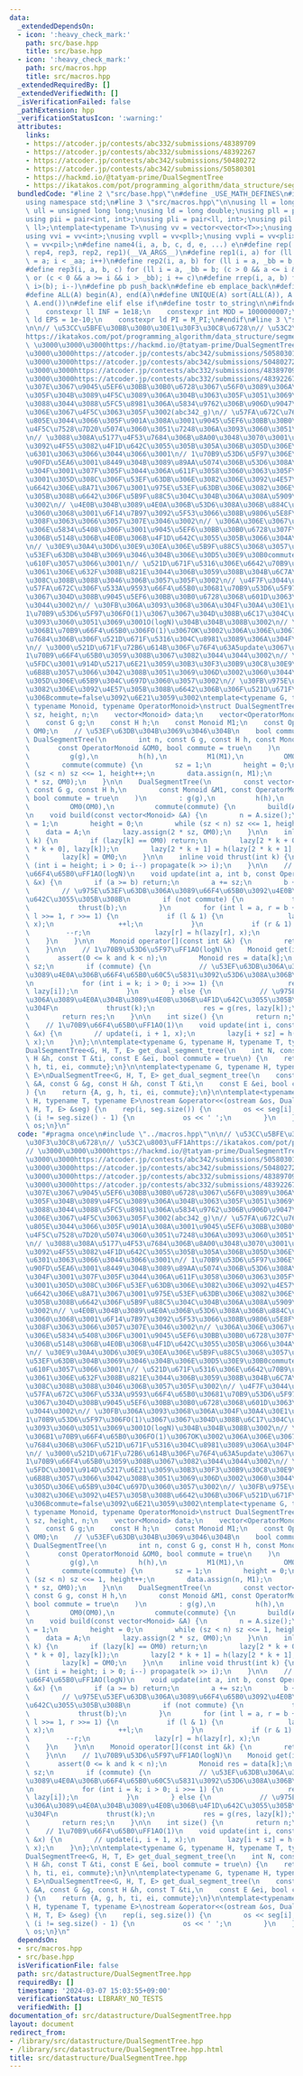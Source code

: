 ```yaml
---
data:
  _extendedDependsOn:
  - icon: ':heavy_check_mark:'
    path: src/base.hpp
    title: src/base.hpp
  - icon: ':heavy_check_mark:'
    path: src/macros.hpp
    title: src/macros.hpp
  _extendedRequiredBy: []
  _extendedVerifiedWith: []
  _isVerificationFailed: false
  _pathExtension: hpp
  _verificationStatusIcon: ':warning:'
  attributes:
    links:
    - https://atcoder.jp/contests/abc332/submissions/48389709
    - https://atcoder.jp/contests/abc332/submissions/48392267
    - https://atcoder.jp/contests/abc342/submissions/50480272
    - https://atcoder.jp/contests/abc342/submissions/50580301
    - https://hackmd.io/@tatyam-prime/DualSegmentTree
    - https://ikatakos.com/pot/programming_algorithm/data_structure/segment_tree
  bundledCode: "#line 2 \"src/base.hpp\"\n#define _USE_MATH_DEFINES\n#include <bits/stdc++.h>\n\
    using namespace std;\n#line 3 \"src/macros.hpp\"\n\nusing ll = long long;\nusing\
    \ ull = unsigned long long;\nusing ld = long double;\nusing pll = pair<ll, ll>;\n\
    using pii = pair<int, int>;\nusing pli = pair<ll, int>;\nusing pil = pair<int,\
    \ ll>;\ntemplate<typename T>\nusing vv = vector<vector<T>>;\nusing vvl = vv<ll>;\n\
    using vvi = vv<int>;\nusing vvpll = vv<pll>;\nusing vvpli = vv<pli>;\nusing vvpil\
    \ = vv<pil>;\n#define name4(i, a, b, c, d, e, ...) e\n#define rep(...) name4(__VA_ARGS__,\
    \ rep4, rep3, rep2, rep1)(__VA_ARGS__)\n#define rep1(i, a) for (ll i = 0, _aa\
    \ = a; i < _aa; i++)\n#define rep2(i, a, b) for (ll i = a, _bb = b; i < _bb; i++)\n\
    #define rep3(i, a, b, c) for (ll i = a, _bb = b; (c > 0 && a <= i && i < _bb)\
    \ or (c < 0 && a >= i && i > _bb); i += c)\n#define rrep(i, a, b) for (ll i=(a);\
    \ i>(b); i--)\n#define pb push_back\n#define eb emplace_back\n#define mkp make_pair\n\
    #define ALL(A) begin(A), end(A)\n#define UNIQUE(A) sort(ALL(A)), A.erase(unique(ALL(A)),\
    \ A.end())\n#define elif else if\n#define tostr to_string\n\n#ifndef CONSTANTS\n\
    \    constexpr ll INF = 1e18;\n    constexpr int MOD = 1000000007;\n    constexpr\
    \ ld EPS = 1e-10;\n    constexpr ld PI = M_PI;\n#endif\n#line 3 \"src/datastructure/DualSegmentTree.hpp\"\
    \n\n// \u53CC\u5BFE\u30BB\u30B0\u30E1\u30F3\u30C8\u6728\n// \u53C2\u8003\uFF1A\
    https://ikatakos.com/pot/programming_algorithm/data_structure/segment_tree\n//\
    \ \u3000\u3000\u3000https://hackmd.io/@tatyam-prime/DualSegmentTree\n// \u3000\
    \u3000\u3000https://atcoder.jp/contests/abc342/submissions/50580301\n// \u3000\
    \u3000\u3000https://atcoder.jp/contests/abc342/submissions/50480272\n// \u3000\
    \u3000\u3000https://atcoder.jp/contests/abc332/submissions/48389709\n// \u3000\
    \u3000\u3000https://atcoder.jp/contests/abc332/submissions/48392267\n// \u4ECA\
    \u307E\u3067\u9045\u5EF6\u30BB\u30B0\u6728\u3067\u56F0\u3089\u306A\u304B\u3063\
    \u305F\u304B\u3089\u4F5C\u3089\u306A\u304B\u3063\u305F\u3051\u3069\u3001\n// \u3044\
    \u3088\u3044\u3088\u5FC5\u8981\u306A\u5834\u9762\u306B\u906D\u9047\u3057\u305F\
    \u306E\u3067\u4F5C\u3063\u305F\u3002(abc342_g)\n// \u57FA\u672C\u7684\u306B\u306F\
    \u805E\u3044\u3066\u305F\u901A\u308A\u3001\u9045\u5EF6\u30BB\u30B0\u6728\u306E\
    \u4F5C\u7528\u7D20\u5074\u3060\u3051\u7248\u306A\u3093\u3060\u3051\u3069\u3001\
    \n// \u3088\u308A\u5177\u4F53\u7684\u306B\u8A00\u3048\u3070\u3001\u4F5C\u7528\u7D20\
    \u3092\u4F55\u3082\u4F1D\u642C\u3055\u305B\u305A\u306B\u305D\u306E\u307E\u307E\
    \u6301\u3063\u3066\u3044\u3066\u3001\n// 1\u70B9\u53D6\u5F97\u306E\u6642\u306B\
    \u90FD\u5EA6\u3001\u8449\u304B\u3089\u89AA\u5074\u306B\u53D6\u308A\u306B\u884C\
    \u304F\u3001\u307F\u305F\u3044\u306A\u611F\u3058\u3060\u3063\u305F\u3002\n// \u3067\
    \u3001\u305D\u308C\u306F\u53EF\u63DB\u306E\u3082\u306E\u3092\u4E57\u305B\u308B\
    \u6642\u306E\u8A71\u3067\u3001\u975E\u53EF\u63DB\u306E\u3082\u306E\u3092\u4E57\
    \u305B\u308B\u6642\u306F\u5B9F\u88C5\u304C\u304B\u306A\u308A\u5909\u308F\u308B\
    \u3002\n// \u4E0B\u304B\u3089\u4E0A\u306B\u53D6\u308A\u306B\u884C\u304F\u65B9\u6CD5\
    \u3060\u3068\u3001\u6F14\u7B97\u3092\u5F53\u3066\u308B\u9806\u5E8F\u304C\u5909\
    \u308F\u3063\u3066\u3057\u307E\u3046\u3002\n// \u306A\u306E\u3067\u975E\u53EF\u63DB\
    \u306E\u5834\u5408\u306F\u3001\u9045\u5EF6\u30BB\u30B0\u6728\u307F\u305F\u3044\
    \u306B\u5148\u306B\u4E0B\u306B\u4F1D\u642C\u3055\u305B\u3066\u304A\u304F\u3002\
    \n// \u30E9\u30A4\u30D6\u30E9\u30EA\u306E\u5B9F\u88C5\u3068\u3057\u3066\u306F\u3001\
    \u53EF\u63DB\u304B\u3069\u3046\u304B\u306E\u30D5\u30E9\u30B0commute\u3092\u7528\
    \u610F\u3057\u3066\u3001\n// \u521D\u671F\u5316\u306E\u6642\u70B9\u3067\u3069\u3063\
    \u3061\u306E\u632F\u308B\u821E\u3044\u306B\u3059\u308B\u304B\u6C7A\u3081\u3089\
    \u308C\u308B\u3088\u3046\u306B\u3057\u305F\u3002\n// \u4F7F\u3044\u65B9\n// \u30FB\
    \u57FA\u672C\u306F\u533A\u9593\u66F4\u65B0\u30681\u70B9\u53D6\u5F97\u3060\u3051\
    \u3067\u304D\u308B\u9045\u5EF6\u30BB\u30B0\u6728\u3068\u601D\u3063\u3066\u3044\
    \u3044\u3002\n// \u30FB\u306A\u3093\u3068\u306A\u304F\u30A4\u30E1\u30FC\u30B8\u3067\
    1\u70B9\u53D6\u5F97\u306FO(1)\u3067\u3067\u304D\u308B\u6C17\u304C\u3057\u3066\u305F\
    \u3093\u3060\u3051\u3069\u3001O(logN)\u304B\u304B\u308B\u3002\n// \u30FB\u9006\
    \u306B1\u70B9\u66F4\u65B0\u306FO(1)\u3067OK\u3002\u306A\u306E\u3067\u57FA\u672C\
    \u7684\u306B\u306F\u521D\u671F\u5316\u304C\u8981\u3089\u306A\u304F\u3066\u3001\
    \n// \u3000\u521D\u671F\u72B6\u614B\u306F\u76F4\u63A5update\u3067\u5168\u7B87\u6240\
    1\u70B9\u66F4\u65B0\u3059\u308B\u3067\u3082\u3044\u3044\u3002\n// \u3000\u4E00\
    \u5FDC\u3001\u914D\u5217\u6E21\u3059\u30B3\u30F3\u30B9\u30C8\u30E9\u30AF\u30BF\
    \u6B8B\u3057\u3066\u3042\u308B\u3051\u3069\u306D\u3002\u3060\u3044\u305F\u3044\
    \u305D\u306E\u65B9\u304C\u697D\u3060\u3057\u3002\n// \u30FB\u975E\u53EF\u63DB\u306E\
    \u3082\u306E\u3092\u4E57\u305B\u308B\u6642\u306B\u306F\u521D\u671F\u5316\u6642\
    \u306Bcommute=false\u3092\u6E21\u3059\u3002\ntemplate<typename G, typename H,\
    \ typename Monoid, typename OperatorMonoid>\nstruct DualSegmentTree {\n    int\
    \ sz, height, n;\n    vector<Monoid> data;\n    vector<OperatorMonoid> lazy;\n\
    \    const G g;\n    const H h;\n    const Monoid M1;\n    const OperatorMonoid\
    \ OM0;\n    // \u53EF\u63DB\u304B\u3069\u3046\u304B\n    bool commute;\n\n   \
    \ DualSegmentTree(\n        int n, const G g, const H h, const Monoid &M1,\n \
    \       const OperatorMonoid &OM0, bool commute = true\n    )\n        : n(n),\n\
    \          g(g),\n          h(h),\n          M1(M1),\n          OM0(OM0),\n  \
    \        commute(commute) {\n        sz = 1;\n        height = 0;\n        while\
    \ (sz < n) sz <<= 1, height++;\n        data.assign(n, M1);\n        lazy.assign(2\
    \ * sz, OM0);\n    }\n\n    DualSegmentTree(\n        const vector<Monoid> &A,\
    \ const G g, const H h,\n        const Monoid &M1, const OperatorMonoid &OM0,\
    \ bool commute = true\n    )\n        : g(g),\n          h(h),\n          M1(M1),\n\
    \          OM0(OM0),\n          commute(commute) {\n        build(A);\n    }\n\
    \n    void build(const vector<Monoid> &A) {\n        n = A.size();\n        sz\
    \ = 1;\n        height = 0;\n        while (sz < n) sz <<= 1, height++;\n    \
    \    data = A;\n        lazy.assign(2 * sz, OM0);\n    }\n\n    inline void propagate(int\
    \ k) {\n        if (lazy[k] == OM0) return;\n        lazy[2 * k + 0] = h(lazy[2\
    \ * k + 0], lazy[k]);\n        lazy[2 * k + 1] = h(lazy[2 * k + 1], lazy[k]);\n\
    \        lazy[k] = OM0;\n    }\n\n    inline void thrust(int k) {\n        for\
    \ (int i = height; i > 0; i--) propagate(k >> i);\n    }\n\n    // \u533A\u9593\
    \u66F4\u65B0\uFF1AO(logN)\n    void update(int a, int b, const OperatorMonoid\
    \ &x) {\n        if (a >= b) return;\n        a += sz;\n        b += sz - 1;\n\
    \        // \u975E\u53EF\u63DB\u306A\u3089\u66F4\u65B0\u3092\u4E0B\u306B\u4F1D\
    \u642C\u3055\u305B\u308B\n        if (not commute) {\n            thrust(a);\n\
    \            thrust(b);\n        }\n        for (int l = a, r = b + 1; l < r;\
    \ l >>= 1, r >>= 1) {\n            if (l & 1) {\n                lazy[l] = h(lazy[l],\
    \ x);\n                ++l;\n            }\n            if (r & 1) {\n       \
    \         --r;\n                lazy[r] = h(lazy[r], x);\n            }\n    \
    \    }\n    }\n\n    Monoid operator[](const int &k) {\n        return this->get(k);\n\
    \    }\n\n    // 1\u70B9\u53D6\u5F97\uFF1AO(logN)\n    Monoid get(int k) {\n \
    \       assert(0 <= k and k < n);\n        Monoid res = data[k];\n        k +=\
    \ sz;\n        if (commute) {\n            // \u53EF\u63DB\u306A\u3089\u4E0B\u304B\
    \u3089\u4E0A\u306B\u66F4\u65B0\u60C5\u5831\u3092\u53D6\u308A\u306B\u884C\u304F\
    \n            for (int i = k; i > 0; i >>= 1) {\n                res = g(res,\
    \ lazy[i]);\n            }\n        } else {\n            // \u975E\u53EF\u63DB\
    \u306A\u3089\u4E0A\u304B\u3089\u4E0B\u306B\u4F1D\u642C\u3055\u305B\u3066\u304A\
    \u304F\n            thrust(k);\n            res = g(res, lazy[k]);\n        }\n\
    \        return res;\n    }\n\n    int size() {\n        return n;\n    }\n\n\
    \    // 1\u70B9\u66F4\u65B0\uFF1AO(1)\n    void update(int i, const OperatorMonoid\
    \ &x) {\n        // update(i, i + 1, x);\n        lazy[i + sz] = h(lazy[i + sz],\
    \ x);\n    }\n};\n\ntemplate<typename G, typename H, typename T, typename E>\n\
    DualSegmentTree<G, H, T, E> get_dual_segment_tree(\n    int N, const G &g, const\
    \ H &h, const T &ti, const E &ei, bool commute = true\n) {\n    return {N, g,\
    \ h, ti, ei, commute};\n}\n\ntemplate<typename G, typename H, typename T, typename\
    \ E>\nDualSegmentTree<G, H, T, E> get_dual_segment_tree(\n    const vector<T>\
    \ &A, const G &g, const H &h, const T &ti,\n    const E &ei, bool commute = true\n\
    ) {\n    return {A, g, h, ti, ei, commute};\n}\n\ntemplate<typename G, typename\
    \ H, typename T, typename E>\nostream &operator<<(ostream &os, DualSegmentTree<G,\
    \ H, T, E> &seg) {\n    rep(i, seg.size()) {\n        os << seg[i];\n        if\
    \ (i != seg.size() - 1) {\n            os << ' ';\n        }\n    }\n    return\
    \ os;\n}\n"
  code: "#pragma once\n#include \"../macros.hpp\"\n\n// \u53CC\u5BFE\u30BB\u30B0\u30E1\
    \u30F3\u30C8\u6728\n// \u53C2\u8003\uFF1Ahttps://ikatakos.com/pot/programming_algorithm/data_structure/segment_tree\n\
    // \u3000\u3000\u3000https://hackmd.io/@tatyam-prime/DualSegmentTree\n// \u3000\
    \u3000\u3000https://atcoder.jp/contests/abc342/submissions/50580301\n// \u3000\
    \u3000\u3000https://atcoder.jp/contests/abc342/submissions/50480272\n// \u3000\
    \u3000\u3000https://atcoder.jp/contests/abc332/submissions/48389709\n// \u3000\
    \u3000\u3000https://atcoder.jp/contests/abc332/submissions/48392267\n// \u4ECA\
    \u307E\u3067\u9045\u5EF6\u30BB\u30B0\u6728\u3067\u56F0\u3089\u306A\u304B\u3063\
    \u305F\u304B\u3089\u4F5C\u3089\u306A\u304B\u3063\u305F\u3051\u3069\u3001\n// \u3044\
    \u3088\u3044\u3088\u5FC5\u8981\u306A\u5834\u9762\u306B\u906D\u9047\u3057\u305F\
    \u306E\u3067\u4F5C\u3063\u305F\u3002(abc342_g)\n// \u57FA\u672C\u7684\u306B\u306F\
    \u805E\u3044\u3066\u305F\u901A\u308A\u3001\u9045\u5EF6\u30BB\u30B0\u6728\u306E\
    \u4F5C\u7528\u7D20\u5074\u3060\u3051\u7248\u306A\u3093\u3060\u3051\u3069\u3001\
    \n// \u3088\u308A\u5177\u4F53\u7684\u306B\u8A00\u3048\u3070\u3001\u4F5C\u7528\u7D20\
    \u3092\u4F55\u3082\u4F1D\u642C\u3055\u305B\u305A\u306B\u305D\u306E\u307E\u307E\
    \u6301\u3063\u3066\u3044\u3066\u3001\n// 1\u70B9\u53D6\u5F97\u306E\u6642\u306B\
    \u90FD\u5EA6\u3001\u8449\u304B\u3089\u89AA\u5074\u306B\u53D6\u308A\u306B\u884C\
    \u304F\u3001\u307F\u305F\u3044\u306A\u611F\u3058\u3060\u3063\u305F\u3002\n// \u3067\
    \u3001\u305D\u308C\u306F\u53EF\u63DB\u306E\u3082\u306E\u3092\u4E57\u305B\u308B\
    \u6642\u306E\u8A71\u3067\u3001\u975E\u53EF\u63DB\u306E\u3082\u306E\u3092\u4E57\
    \u305B\u308B\u6642\u306F\u5B9F\u88C5\u304C\u304B\u306A\u308A\u5909\u308F\u308B\
    \u3002\n// \u4E0B\u304B\u3089\u4E0A\u306B\u53D6\u308A\u306B\u884C\u304F\u65B9\u6CD5\
    \u3060\u3068\u3001\u6F14\u7B97\u3092\u5F53\u3066\u308B\u9806\u5E8F\u304C\u5909\
    \u308F\u3063\u3066\u3057\u307E\u3046\u3002\n// \u306A\u306E\u3067\u975E\u53EF\u63DB\
    \u306E\u5834\u5408\u306F\u3001\u9045\u5EF6\u30BB\u30B0\u6728\u307F\u305F\u3044\
    \u306B\u5148\u306B\u4E0B\u306B\u4F1D\u642C\u3055\u305B\u3066\u304A\u304F\u3002\
    \n// \u30E9\u30A4\u30D6\u30E9\u30EA\u306E\u5B9F\u88C5\u3068\u3057\u3066\u306F\u3001\
    \u53EF\u63DB\u304B\u3069\u3046\u304B\u306E\u30D5\u30E9\u30B0commute\u3092\u7528\
    \u610F\u3057\u3066\u3001\n// \u521D\u671F\u5316\u306E\u6642\u70B9\u3067\u3069\u3063\
    \u3061\u306E\u632F\u308B\u821E\u3044\u306B\u3059\u308B\u304B\u6C7A\u3081\u3089\
    \u308C\u308B\u3088\u3046\u306B\u3057\u305F\u3002\n// \u4F7F\u3044\u65B9\n// \u30FB\
    \u57FA\u672C\u306F\u533A\u9593\u66F4\u65B0\u30681\u70B9\u53D6\u5F97\u3060\u3051\
    \u3067\u304D\u308B\u9045\u5EF6\u30BB\u30B0\u6728\u3068\u601D\u3063\u3066\u3044\
    \u3044\u3002\n// \u30FB\u306A\u3093\u3068\u306A\u304F\u30A4\u30E1\u30FC\u30B8\u3067\
    1\u70B9\u53D6\u5F97\u306FO(1)\u3067\u3067\u304D\u308B\u6C17\u304C\u3057\u3066\u305F\
    \u3093\u3060\u3051\u3069\u3001O(logN)\u304B\u304B\u308B\u3002\n// \u30FB\u9006\
    \u306B1\u70B9\u66F4\u65B0\u306FO(1)\u3067OK\u3002\u306A\u306E\u3067\u57FA\u672C\
    \u7684\u306B\u306F\u521D\u671F\u5316\u304C\u8981\u3089\u306A\u304F\u3066\u3001\
    \n// \u3000\u521D\u671F\u72B6\u614B\u306F\u76F4\u63A5update\u3067\u5168\u7B87\u6240\
    1\u70B9\u66F4\u65B0\u3059\u308B\u3067\u3082\u3044\u3044\u3002\n// \u3000\u4E00\
    \u5FDC\u3001\u914D\u5217\u6E21\u3059\u30B3\u30F3\u30B9\u30C8\u30E9\u30AF\u30BF\
    \u6B8B\u3057\u3066\u3042\u308B\u3051\u3069\u306D\u3002\u3060\u3044\u305F\u3044\
    \u305D\u306E\u65B9\u304C\u697D\u3060\u3057\u3002\n// \u30FB\u975E\u53EF\u63DB\u306E\
    \u3082\u306E\u3092\u4E57\u305B\u308B\u6642\u306B\u306F\u521D\u671F\u5316\u6642\
    \u306Bcommute=false\u3092\u6E21\u3059\u3002\ntemplate<typename G, typename H,\
    \ typename Monoid, typename OperatorMonoid>\nstruct DualSegmentTree {\n    int\
    \ sz, height, n;\n    vector<Monoid> data;\n    vector<OperatorMonoid> lazy;\n\
    \    const G g;\n    const H h;\n    const Monoid M1;\n    const OperatorMonoid\
    \ OM0;\n    // \u53EF\u63DB\u304B\u3069\u3046\u304B\n    bool commute;\n\n   \
    \ DualSegmentTree(\n        int n, const G g, const H h, const Monoid &M1,\n \
    \       const OperatorMonoid &OM0, bool commute = true\n    )\n        : n(n),\n\
    \          g(g),\n          h(h),\n          M1(M1),\n          OM0(OM0),\n  \
    \        commute(commute) {\n        sz = 1;\n        height = 0;\n        while\
    \ (sz < n) sz <<= 1, height++;\n        data.assign(n, M1);\n        lazy.assign(2\
    \ * sz, OM0);\n    }\n\n    DualSegmentTree(\n        const vector<Monoid> &A,\
    \ const G g, const H h,\n        const Monoid &M1, const OperatorMonoid &OM0,\
    \ bool commute = true\n    )\n        : g(g),\n          h(h),\n          M1(M1),\n\
    \          OM0(OM0),\n          commute(commute) {\n        build(A);\n    }\n\
    \n    void build(const vector<Monoid> &A) {\n        n = A.size();\n        sz\
    \ = 1;\n        height = 0;\n        while (sz < n) sz <<= 1, height++;\n    \
    \    data = A;\n        lazy.assign(2 * sz, OM0);\n    }\n\n    inline void propagate(int\
    \ k) {\n        if (lazy[k] == OM0) return;\n        lazy[2 * k + 0] = h(lazy[2\
    \ * k + 0], lazy[k]);\n        lazy[2 * k + 1] = h(lazy[2 * k + 1], lazy[k]);\n\
    \        lazy[k] = OM0;\n    }\n\n    inline void thrust(int k) {\n        for\
    \ (int i = height; i > 0; i--) propagate(k >> i);\n    }\n\n    // \u533A\u9593\
    \u66F4\u65B0\uFF1AO(logN)\n    void update(int a, int b, const OperatorMonoid\
    \ &x) {\n        if (a >= b) return;\n        a += sz;\n        b += sz - 1;\n\
    \        // \u975E\u53EF\u63DB\u306A\u3089\u66F4\u65B0\u3092\u4E0B\u306B\u4F1D\
    \u642C\u3055\u305B\u308B\n        if (not commute) {\n            thrust(a);\n\
    \            thrust(b);\n        }\n        for (int l = a, r = b + 1; l < r;\
    \ l >>= 1, r >>= 1) {\n            if (l & 1) {\n                lazy[l] = h(lazy[l],\
    \ x);\n                ++l;\n            }\n            if (r & 1) {\n       \
    \         --r;\n                lazy[r] = h(lazy[r], x);\n            }\n    \
    \    }\n    }\n\n    Monoid operator[](const int &k) {\n        return this->get(k);\n\
    \    }\n\n    // 1\u70B9\u53D6\u5F97\uFF1AO(logN)\n    Monoid get(int k) {\n \
    \       assert(0 <= k and k < n);\n        Monoid res = data[k];\n        k +=\
    \ sz;\n        if (commute) {\n            // \u53EF\u63DB\u306A\u3089\u4E0B\u304B\
    \u3089\u4E0A\u306B\u66F4\u65B0\u60C5\u5831\u3092\u53D6\u308A\u306B\u884C\u304F\
    \n            for (int i = k; i > 0; i >>= 1) {\n                res = g(res,\
    \ lazy[i]);\n            }\n        } else {\n            // \u975E\u53EF\u63DB\
    \u306A\u3089\u4E0A\u304B\u3089\u4E0B\u306B\u4F1D\u642C\u3055\u305B\u3066\u304A\
    \u304F\n            thrust(k);\n            res = g(res, lazy[k]);\n        }\n\
    \        return res;\n    }\n\n    int size() {\n        return n;\n    }\n\n\
    \    // 1\u70B9\u66F4\u65B0\uFF1AO(1)\n    void update(int i, const OperatorMonoid\
    \ &x) {\n        // update(i, i + 1, x);\n        lazy[i + sz] = h(lazy[i + sz],\
    \ x);\n    }\n};\n\ntemplate<typename G, typename H, typename T, typename E>\n\
    DualSegmentTree<G, H, T, E> get_dual_segment_tree(\n    int N, const G &g, const\
    \ H &h, const T &ti, const E &ei, bool commute = true\n) {\n    return {N, g,\
    \ h, ti, ei, commute};\n}\n\ntemplate<typename G, typename H, typename T, typename\
    \ E>\nDualSegmentTree<G, H, T, E> get_dual_segment_tree(\n    const vector<T>\
    \ &A, const G &g, const H &h, const T &ti,\n    const E &ei, bool commute = true\n\
    ) {\n    return {A, g, h, ti, ei, commute};\n}\n\ntemplate<typename G, typename\
    \ H, typename T, typename E>\nostream &operator<<(ostream &os, DualSegmentTree<G,\
    \ H, T, E> &seg) {\n    rep(i, seg.size()) {\n        os << seg[i];\n        if\
    \ (i != seg.size() - 1) {\n            os << ' ';\n        }\n    }\n    return\
    \ os;\n}\n"
  dependsOn:
  - src/macros.hpp
  - src/base.hpp
  isVerificationFile: false
  path: src/datastructure/DualSegmentTree.hpp
  requiredBy: []
  timestamp: '2024-03-07 15:03:55+09:00'
  verificationStatus: LIBRARY_NO_TESTS
  verifiedWith: []
documentation_of: src/datastructure/DualSegmentTree.hpp
layout: document
redirect_from:
- /library/src/datastructure/DualSegmentTree.hpp
- /library/src/datastructure/DualSegmentTree.hpp.html
title: src/datastructure/DualSegmentTree.hpp
---
```

